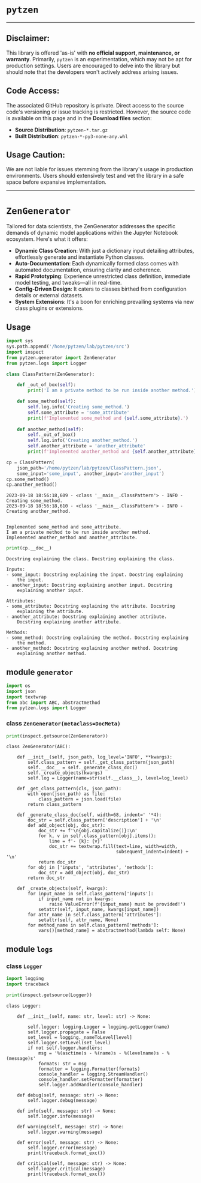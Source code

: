 # `pytzen`
----

## Disclaimer:
This library is offered 'as-is' with **no official support, maintenance, or warranty**. Primarily, `pytzen` is an experimentation, which may not be apt for production settings. Users are encouraged to delve into the library but should note that the developers won't actively address arising issues.

## Code Access:
The associated GitHub repository is private. Direct access to the source code's versioning or issue tracking is restricted. However, the source code is available on this page and in the **Download files** section:
- **Source Distribution**: `pytzen-*.tar.gz`
- **Built Distribution**: `pytzen-*-py3-none-any.whl`

## Usage Caution:
We are not liable for issues stemming from the library's usage in production environments. Users should extensively test and vet the library in a safe space before expansive implementation.

----

# `ZenGenerator`
Tailored for data scientists, the ZenGenerator addresses the specific demands of dynamic model applications within the Jupyter Notebook ecosystem. Here's what it offers:

- **Dynamic Class Creation**: With just a dictionary input detailing attributes, effortlessly generate and instantiate Python classes.
- **Auto-Documentation**: Each dynamically formed class comes with automated documentation, ensuring clarity and coherence.
- **Rapid Prototyping**: Experience unrestricted class definition, immediate model testing, and tweaks—all in real-time.
- **Config-Driven Design**: It caters to classes birthed from configuration details or external datasets.
- **System Extensions**: It's a boon for enriching prevailing systems via new class plugins or extensions.

## Usage


```python
import sys
sys.path.append('/home/pytzen/lab/pytzen/src')
import inspect
from pytzen.generator import ZenGenerator
from pytzen.logs import Logger
```


```python
class ClassPattern(ZenGenerator):

    def _out_of_box(self):
        print('I am a private method to be run inside another method.')

    def some_method(self):
        self.log.info('Creating some_method.')
        self.some_attribute = 'some_attribute'
        print(f'Implemented some_method and {self.some_attribute}.')
    
    def another_method(self):
        self._out_of_box()
        self.log.info('Creating another_method.')
        self.another_attribute = 'another_attribute'
        print(f'Implemented another_method and {self.another_attribute}.')
```


```python
cp = ClassPattern(
    json_path='/home/pytzen/lab/pytzen/ClassPattern.json', 
    some_input='some_input', another_input='another_input')
cp.some_method()
cp.another_method()
```

    2023-09-18 18:56:18,609 - <class '__main__.ClassPattern'> - INFO - Creating some_method.
    2023-09-18 18:56:18,610 - <class '__main__.ClassPattern'> - INFO - Creating another_method.


    Implemented some_method and some_attribute.
    I am a private method to be run inside another method.
    Implemented another_method and another_attribute.



```python
print(cp.__doc__)
```

    Docstring explaining the class. Docstring explaining the class.
    
    Inputs:
    - some_input: Docstring explaining the input. Docstring explaining
        the input.
    - another_input: Docstring explaining another input. Docstring
        explaining another input.
    
    Attributes:
    - some_attribute: Docstring explaining the attribute. Docstring
        explaining the attribute.
    - another_attribute: Docstring explaining another attribute.
        Docstring explaining another attribute.
    
    Methods:
    - some_method: Docstring explaining the method. Docstring explaining
        the method.
    - another_method: Docstring explaining another method. Docstring
        explaining another method.
    


## module `generator`

```python
import os
import json
import textwrap
from abc import ABC, abstractmethod
from pytzen.logs import Logger
```

### class `ZenGenerator(metaclass=DocMeta)`


```python
print(inspect.getsource(ZenGenerator))
```

    class ZenGenerator(ABC):
    
        def __init__(self, json_path, log_level='INFO', **kwargs):
            self.class_pattern = self._get_class_pattern(json_path)
            self.__doc__ = self._generate_class_doc()
            self._create_objects(kwargs)
            self.log = Logger(name=str(self.__class__), level=log_level)
        
        def _get_class_pattern(cls, json_path):
            with open(json_path) as file:
                class_pattern = json.load(file)
            return class_pattern
    
        def _generate_class_doc(self, width=68, indent=' '*4):
            doc_str = self.class_pattern['description'] + '\n'
            def add_object(obj, doc_str):
                doc_str += f'\n{obj.capitalize()}:\n'
                for k, v in self.class_pattern[obj].items():
                    line = f'- {k}: {v}'
                    doc_str += textwrap.fill(text=line, width=width, 
                                             subsequent_indent=indent) + '\n'
                return doc_str
            for obj in ['inputs', 'attributes', 'methods']:
                doc_str = add_object(obj, doc_str)
            return doc_str
    
        def _create_objects(self, kwargs):
            for input_name in self.class_pattern['inputs']:
                if input_name not in kwargs:
                    raise ValueError(f'{input_name} must be provided!')
                setattr(self, input_name, kwargs[input_name])
            for attr_name in self.class_pattern['attributes']:
                setattr(self, attr_name, None)
            for method_name in self.class_pattern['methods']:
                vars()[method_name] = abstractmethod(lambda self: None)
    


## module `logs`

### class `Logger`

```python
import logging
import traceback
```


```python
print(inspect.getsource(Logger))
```

    class Logger:
    
        def __init__(self, name: str, level: str) -> None:
    
            self.logger: logging.Logger = logging.getLogger(name)
            self.logger.propagate = False
            set_level = logging._nameToLevel[level]
            self.logger.setLevel(set_level)
            if not self.logger.handlers:
                msg = '%(asctime)s - %(name)s - %(levelname)s - %(message)s'
                formats: str = msg
                formatter = logging.Formatter(formats)
                console_handler = logging.StreamHandler()
                console_handler.setFormatter(formatter)
                self.logger.addHandler(console_handler)
    
        def debug(self, message: str) -> None: 
            self.logger.debug(message)
    
        def info(self, message: str) -> None: 
            self.logger.info(message)
    
        def warning(self, message: str) -> None: 
            self.logger.warning(message)
    
        def error(self, message: str) -> None:
            self.logger.error(message)
            print(traceback.format_exc())
    
        def critical(self, message: str) -> None:
            self.logger.critical(message)
            print(traceback.format_exc())
    

